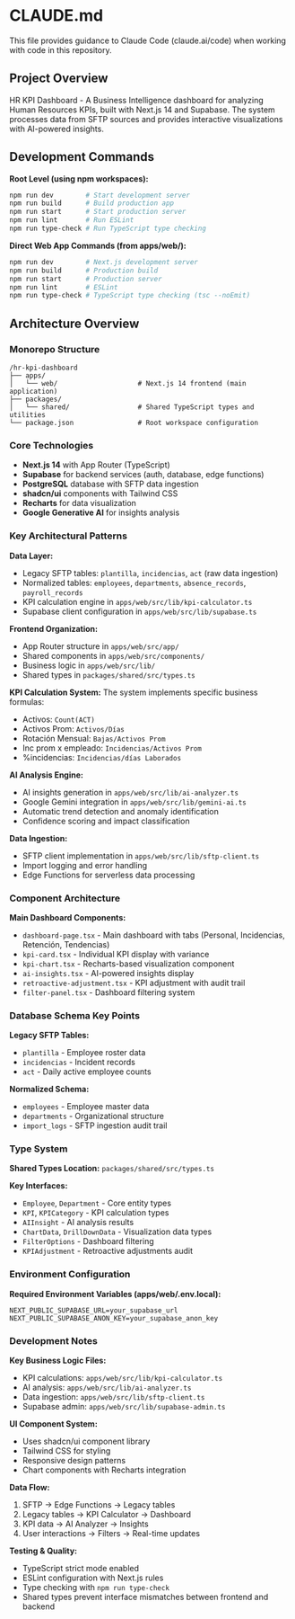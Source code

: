 # CLAUDE.md

This file provides guidance to Claude Code (claude.ai/code) when working with code in this repository.

## Project Overview

HR KPI Dashboard - A Business Intelligence dashboard for analyzing Human Resources KPIs, built with Next.js 14 and Supabase. The system processes data from SFTP sources and provides interactive visualizations with AI-powered insights.

## Development Commands

**Root Level (using npm workspaces):**
```bash
npm run dev        # Start development server
npm run build      # Build production app
npm run start      # Start production server
npm run lint       # Run ESLint
npm run type-check # Run TypeScript type checking
```

**Direct Web App Commands (from apps/web/):**
```bash
npm run dev        # Next.js development server
npm run build      # Production build
npm run start      # Production server
npm run lint       # ESLint
npm run type-check # TypeScript type checking (tsc --noEmit)
```

## Architecture Overview

### Monorepo Structure
```
/hr-kpi-dashboard
├── apps/
│   └── web/                    # Next.js 14 frontend (main application)
├── packages/
│   └── shared/                 # Shared TypeScript types and utilities
└── package.json                # Root workspace configuration
```

### Core Technologies
- **Next.js 14** with App Router (TypeScript)
- **Supabase** for backend services (auth, database, edge functions)
- **PostgreSQL** database with SFTP data ingestion
- **shadcn/ui** components with Tailwind CSS
- **Recharts** for data visualization
- **Google Generative AI** for insights analysis

### Key Architectural Patterns

**Data Layer:**
- Legacy SFTP tables: `plantilla`, `incidencias`, `act` (raw data ingestion)
- Normalized tables: `employees`, `departments`, `absence_records`, `payroll_records`
- KPI calculation engine in `apps/web/src/lib/kpi-calculator.ts`
- Supabase client configuration in `apps/web/src/lib/supabase.ts`

**Frontend Organization:**
- App Router structure in `apps/web/src/app/`
- Shared components in `apps/web/src/components/`
- Business logic in `apps/web/src/lib/`
- Shared types in `packages/shared/src/types.ts`

**KPI Calculation System:**
The system implements specific business formulas:
- Activos: `Count(ACT)`
- Activos Prom: `Activos/Días`
- Rotación Mensual: `Bajas/Activos Prom`
- Inc prom x empleado: `Incidencias/Activos Prom`
- %incidencias: `Incidencias/días Laborados`

**AI Analysis Engine:**
- AI insights generation in `apps/web/src/lib/ai-analyzer.ts`
- Google Gemini integration in `apps/web/src/lib/gemini-ai.ts`
- Automatic trend detection and anomaly identification
- Confidence scoring and impact classification

**Data Ingestion:**
- SFTP client implementation in `apps/web/src/lib/sftp-client.ts`
- Import logging and error handling
- Edge Functions for serverless data processing

### Component Architecture

**Main Dashboard Components:**
- `dashboard-page.tsx` - Main dashboard with tabs (Personal, Incidencias, Retención, Tendencias)
- `kpi-card.tsx` - Individual KPI display with variance
- `kpi-chart.tsx` - Recharts-based visualization component
- `ai-insights.tsx` - AI-powered insights display
- `retroactive-adjustment.tsx` - KPI adjustment with audit trail
- `filter-panel.tsx` - Dashboard filtering system

### Database Schema Key Points

**Legacy SFTP Tables:**
- `plantilla` - Employee roster data
- `incidencias` - Incident records  
- `act` - Daily active employee counts

**Normalized Schema:**
- `employees` - Employee master data
- `departments` - Organizational structure
- `import_logs` - SFTP ingestion audit trail

### Type System

**Shared Types Location:** `packages/shared/src/types.ts`

**Key Interfaces:**
- `Employee`, `Department` - Core entity types
- `KPI`, `KPICategory` - KPI calculation types
- `AIInsight` - AI analysis results
- `ChartData`, `DrillDownData` - Visualization data types
- `FilterOptions` - Dashboard filtering
- `KPIAdjustment` - Retroactive adjustments audit

### Environment Configuration

**Required Environment Variables (apps/web/.env.local):**
```
NEXT_PUBLIC_SUPABASE_URL=your_supabase_url
NEXT_PUBLIC_SUPABASE_ANON_KEY=your_supabase_anon_key
```

### Development Notes

**Key Business Logic Files:**
- KPI calculations: `apps/web/src/lib/kpi-calculator.ts`
- AI analysis: `apps/web/src/lib/ai-analyzer.ts`
- Data ingestion: `apps/web/src/lib/sftp-client.ts`
- Supabase admin: `apps/web/src/lib/supabase-admin.ts`

**UI Component System:**
- Uses shadcn/ui component library
- Tailwind CSS for styling
- Responsive design patterns
- Chart components with Recharts integration

**Data Flow:**
1. SFTP → Edge Functions → Legacy tables
2. Legacy tables → KPI Calculator → Dashboard
3. KPI data → AI Analyzer → Insights
4. User interactions → Filters → Real-time updates

**Testing & Quality:**
- TypeScript strict mode enabled
- ESLint configuration with Next.js rules
- Type checking with `npm run type-check`
- Shared types prevent interface mismatches between frontend and backend